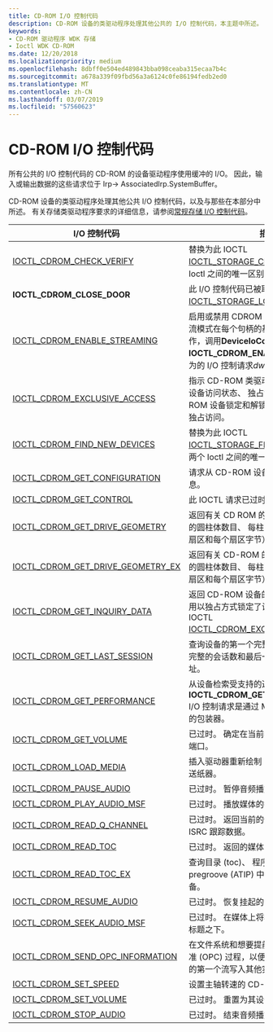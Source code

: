 ```yaml
---
title: CD-ROM I/O 控制代码
description: CD-ROM 设备的类驱动程序处理其他公共的 I/O 控制代码，本主题中所述。
keywords:
- CD-ROM 驱动程序 WDK 存储
- Ioctl WDK CD-ROM
ms.date: 12/20/2018
ms.localizationpriority: medium
ms.openlocfilehash: 8dbff0e504ed489843bba098ceaba315ecaa7b4c
ms.sourcegitcommit: a678a339f09fbd56a3a6124c0fe86194fedb2ed0
ms.translationtype: MT
ms.contentlocale: zh-CN
ms.lasthandoff: 03/07/2019
ms.locfileid: "57560623"
---
```

# <a name="cd-rom-io-control-codes"></a>CD-ROM I/O 控制代码

所有公共的 I/O 控制代码的 CD-ROM 的设备驱动程序使用缓冲的 I/O。 因此，输入或输出数据的这些请求位于 Irp-> AssociatedIrp.SystemBuffer。

CD-ROM 设备的类驱动程序处理其他公共 I/O 控制代码，以及与那些在本部分中所述。 有关存储类驱动程序要求的详细信息，请参阅[常规存储 I/O 控制代码](general-storage-io-control-codes.md)。

|I/O 控制代码|描述|
|----|----|
|[IOCTL_CDROM_CHECK_VERIFY](https://docs.microsoft.com/windows-hardware/drivers/ddi/content/ntddcdrm/ni-ntddcdrm-ioctl_cdrom_check_verify)|替换为此 IOCTL [IOCTL_STORAGE_CHECK_VERIFY](https://docs.microsoft.com/windows-hardware/drivers/ddi/content/ntddstor/ni-ntddstor-ioctl_storage_check_verify)。 两个 Ioctl 之间的唯一区别是基础值。|
|**IOCTL_CDROM_CLOSE_DOOR**|此 I/O 控制代码已被取代[IOCTL_STORAGE_LOAD_MEDIA](https://docs.microsoft.com/windows-hardware/drivers/ddi/content/ntddstor/ni-ntddstor-ioctl_storage_load_media)。|
|[IOCTL_CDROM_ENABLE_STREAMING](https://docs.microsoft.com/windows-hardware/drivers/ddi/content/ntddcdrm/ni-ntddcdrm-ioctl_cdrom_enable_streaming)|启用或禁用 CDROM 为原始读取和写入请求流模式在每个句柄的基础上。 若要执行此操作，调用**DeviceIoControl**函数，并指定**IOCTL_CDROM_ENABLE_STREAMING**作为的 I/O 控制请求*dwIoControlCode*参数。|
|[IOCTL_CDROM_EXCLUSIVE_ACCESS](https://docs.microsoft.com/windows-hardware/drivers/ddi/content/ntddcdrm/ni-ntddcdrm-ioctl_cdrom_exclusive_access)|指示 CD-ROM 类驱动程序导出 CD-ROM 设备访问状态、 独占访问权限，将 CD-ROM 设备锁定和解锁 CD-ROM 设备进行独占访问。|
|[IOCTL_CDROM_FIND_NEW_DEVICES](https://docs.microsoft.com/windows-hardware/drivers/ddi/content/ntddcdrm/ni-ntddcdrm-ioctl_cdrom_find_new_devices)|替换为此 IOCTL [IOCTL_STORAGE_FIND_NEW_DEVICES](https://docs.microsoft.com/windows-hardware/drivers/ddi/content/ntddstor/ni-ntddstor-ioctl_storage_find_new_devices)。 两个 Ioctl 之间的唯一区别是基础值。|
|[IOCTL_CDROM_GET_CONFIGURATION](https://docs.microsoft.com/windows-hardware/drivers/ddi/content/ntddcdrm/ni-ntddcdrm-ioctl_cdrom_get_configuration)|请求从 CD-ROM 设备功能和配置文件信息。|
|[IOCTL_CDROM_GET_CONTROL](https://docs.microsoft.com/windows-hardware/drivers/ddi/content/ntddcdrm/ni-ntddcdrm-ioctl_cdrom_get_control)|此 IOCTL 请求已过时。 不使用。|
|[IOCTL_CDROM_GET_DRIVE_GEOMETRY](https://docs.microsoft.com/windows-hardware/drivers/ddi/content/ntddcdrm/ni-ntddcdrm-ioctl_cdrom_get_drive_geometry)|返回有关 CD ROM 的几何图形 （媒体类型的圆柱体数目、 每柱面磁道数，每个音轨，扇区和每个扇区字节） 的信息。|
|[IOCTL_CDROM_GET_DRIVE_GEOMETRY_EX](https://docs.microsoft.com/windows-hardware/drivers/ddi/content/ntddcdrm/ni-ntddcdrm-ioctl_cdrom_get_drive_geometry_ex)|返回有关 CD-ROM 的几何图形 （媒体类型的圆柱体数目、 每柱面磁道数，每个音轨，扇区和每个扇区字节） 的信息。|
|[IOCTL_CDROM_GET_INQUIRY_DATA](https://docs.microsoft.com/windows-hardware/drivers/ddi/content/ntddcdrm/ni-ntddcdrm-ioctl_cdrom_get_inquiry_data)|返回 CD-ROM 设备的 SCSI 查询数据。 使用以独占方式锁定了设备时，可以使用此 IOCTL [IOCTL_CDROM_EXCLUSIVE_ACCESS](https://docs.microsoft.com/windows-hardware/drivers/ddi/content/ntddcdrm/ni-ntddcdrm-ioctl_cdrom_exclusive_access)。|
|[IOCTL_CDROM_GET_LAST_SESSION](https://docs.microsoft.com/windows-hardware/drivers/ddi/content/ntddcdrm/ni-ntddcdrm-ioctl_cdrom_get_last_session)|查询设备的第一个完整的会话数、 最后一个完整的会话数和最后一个完成会话起始地址。|
|[IOCTL_CDROM_GET_PERFORMANCE](https://docs.microsoft.com/windows-hardware/drivers/ddi/content/ntddcdrm/ni-ntddcdrm-ioctl_cdrom_get_performance)|从设备检索受支持的速度。 **IOCTL_CDROM_GET_PERFORMANCE** I/O 控制请求是通过 MMC 命令，获取性能的包装器。|
|[IOCTL_CDROM_GET_VOLUME](https://docs.microsoft.com/windows-hardware/drivers/ddi/content/ntddcdrm/ni-ntddcdrm-ioctl_cdrom_get_volume)|已过时。 确定在当前卷的每个其设备的音频端口。|
|[IOCTL_CDROM_LOAD_MEDIA](https://docs.microsoft.com/windows-hardware/drivers/ddi/content/ntddcdrm/ni-ntddcdrm-ioctl_cdrom_load_media)|插入驱动器重新绘制 protruding CDROM 送纸器。|
|[IOCTL_CDROM_PAUSE_AUDIO](https://docs.microsoft.com/windows-hardware/drivers/ddi/content/ntddcdrm/ni-ntddcdrm-ioctl_cdrom_pause_audio)|已过时。 暂停音频播放。|
|[IOCTL_CDROM_PLAY_AUDIO_MSF](https://docs.microsoft.com/windows-hardware/drivers/ddi/content/ntddcdrm/ni-ntddcdrm-ioctl_cdrom_play_audio_msf)|已过时。 播放媒体的指定的范围。|从 cd-rom 放入 raw 模式读取数据。|
|[IOCTL_CDROM_READ_Q_CHANNEL](https://docs.microsoft.com/windows-hardware/drivers/ddi/content/ntddcdrm/ni-ntddcdrm-ioctl_cdrom_read_q_channel)|已过时。 返回当前的位置、 媒体目录或 ISRC 跟踪数据。|
|[IOCTL_CDROM_READ_TOC](https://docs.microsoft.com/windows-hardware/drivers/ddi/content/ntddcdrm/ni-ntddcdrm-ioctl_cdrom_read_toc)|已过时。 返回的媒体内容的表。|
|[IOCTL_CDROM_READ_TOC_EX](https://docs.microsoft.com/windows-hardware/drivers/ddi/content/ntddcdrm/ni-ntddcdrm-ioctl_cdrom_read_toc_ex)|查询目录 (toc)、 程序的内存区域 (PMA) 和 pregroove (ATIP) 中的绝对时间的目标设备。|
|[IOCTL_CDROM_RESUME_AUDIO](https://docs.microsoft.com/windows-hardware/drivers/ddi/content/ntddcdrm/ni-ntddcdrm-ioctl_cdrom_resume_audio)|已过时。 恢复挂起的音频操作。|
|[IOCTL_CDROM_SEEK_AUDIO_MSF](https://docs.microsoft.com/windows-hardware/drivers/ddi/content/ntddcdrm/ni-ntddcdrm-ioctl_cdrom_seek_audio_msf)|已过时。 在媒体上将移动到指定的 MSF 在标题之下。|
|[IOCTL_CDROM_SEND_OPC_INFORMATION](https://docs.microsoft.com/windows-hardware/drivers/ddi/content/ntddcdrm/ni-ntddcdrm-ioctl_cdrom_send_opc_information)|在文件系统和想要提前执行最佳 Power 校准 (OPC) 过程，以便不需要等待完成的过程的第一个流写入其他实现中使用。|
|[IOCTL_CDROM_SET_SPEED](https://docs.microsoft.com/windows-hardware/drivers/ddi/content/ntddcdrm/ni-ntddcdrm-ioctl_cdrom_set_speed)|设置主轴转速的 CD-ROM 驱动器。|
|[IOCTL_CDROM_SET_VOLUME](https://docs.microsoft.com/windows-hardware/drivers/ddi/content/ntddcdrm/ni-ntddcdrm-ioctl_cdrom_set_volume)|已过时。 重置为其设备的音频端口的卷。|
|[IOCTL_CDROM_STOP_AUDIO](https://docs.microsoft.com/windows-hardware/drivers/ddi/content/ntddcdrm/ni-ntddcdrm-ioctl_cdrom_stop_audio)|已过时。 结束音频播放。|
